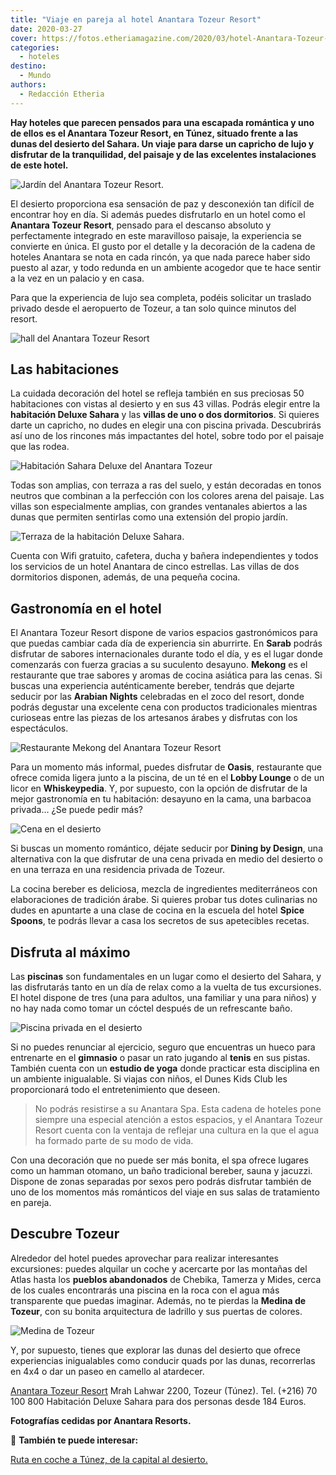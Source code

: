 ```yaml
---
title: "Viaje en pareja al hotel Anantara Tozeur Resort"
date: 2020-03-27
cover: https://fotos.etheriamagazine.com/2020/03/hotel-Anantara-Tozeur-One-Bedroom-Pool-Villa.jpg
categories: 
  - hoteles
destino: 
  - Mundo
authors: 
  - Redacción Etheria
---
```


**Hay hoteles que parecen pensados para una escapada romántica y uno de ellos es el 
Anantara Tozeur Resort, en Túnez, situado frente a las dunas del desierto del Sahara. Un 
viaje para darse un capricho de lujo y disfrutar de la tranquilidad, del paisaje y de 
las excelentes instalaciones de este hotel.** 

![Jardín del Anantara Tozeur Resort.](https://fotos.etheriamagazine.com/2020/03/hotel-Anantara-Tozeur.jpg "Jardín del Anantara Tozeur Resort.")

El desierto proporciona esa sensación de paz y desconexión tan difícil de encontrar hoy 
en día. Si además puedes disfrutarlo en un hotel como el **Anantara Tozeur Resort**, 
pensado para el descanso absoluto y perfectamente integrado en este maravilloso paisaje, 
la experiencia se convierte en única. El gusto por el detalle y la decoración de la 
cadena de hoteles Anantara se nota en cada rincón, ya que nada parece haber sido puesto 
al azar, y todo redunda en un ambiente acogedor que te hace sentir a la vez en un 
palacio y en casa. 

Para que la experiencia de lujo sea completa, podéis solicitar un traslado privado desde 
el aeropuerto de Tozeur, a tan solo quince minutos del resort. 

![hall del Anantara Tozeur Resort](https://fotos.etheriamagazine.com/2020/03/Hotel-Anantara-Tozeur-Lobby.jpg "Amplio hall del hotel.")

## Las habitaciones

La cuidada decoración del hotel se refleja también en sus preciosas 50 habitaciones con 
vistas al desierto y en sus 43 villas. Podrás elegir entre la **habitación Deluxe 
Sahara** y las **villas de uno o dos dormitorios**. Si quieres darte un capricho, no 
dudes en elegir una con piscina privada. Descubrirás así uno de los rincones más 
impactantes del hotel, sobre todo por el paisaje que las rodea. 

![Habitación Sahara Deluxe del Anantara Tozeur](https://fotos.etheriamagazine.com/2020/03/Hotel-Anantara-Tozeur-Sahara-Deluxe-Room.jpg "Habitación Sahara Deluxe.")

Todas son amplias, con terraza a ras del suelo, y están decoradas en tonos neutros que 
combinan a la perfección con los colores arena del paisaje. Las villas son especialmente 
amplias, con grandes ventanales abiertos a las dunas que permiten sentirlas como una 
extensión del propio jardín. 

![Terraza de la habitación Deluxe Sahara.](https://fotos.etheriamagazine.com/2020/03/hotel-Anantara-Tozeur-Deluxe-Room.jpg "Terraza de la habitación Deluxe Sahara.")

Cuenta con Wifi gratuito, cafetera, ducha y bañera independientes y todos los servicios 
de un hotel Anantara de cinco estrellas. Las villas de dos dormitorios disponen, además, 
de una pequeña cocina. 

## Gastronomía en el hotel

El Anantara Tozeur Resort dispone de varios espacios gastronómicos para que puedas 
cambiar cada día de experiencia sin aburrirte. En **Sarab** podrás disfrutar de sabores 
internacionales durante todo el día, y es el lugar donde comenzarás con fuerza gracias a 
su suculento desayuno. **Mekong** es el restaurante que trae sabores y aromas de cocina 
asiática para las cenas. Si buscas una experiencia auténticamente bereber, tendrás que 
dejarte seducir por las **Arabian Nights** celebradas en el zoco del resort, donde 
podrás degustar una excelente cena con productos tradicionales mientras curioseas entre 
las piezas de los artesanos árabes y disfrutas con los espectáculos. 

![Restaurante Mekong del Anantara Tozeur Resort](https://fotos.etheriamagazine.com/2020/03/hotel-Anantara-Tozeur-Mekong-Restaurant.jpg "Restaurante Mekong.")

Para un momento más informal, puedes disfrutar de **Oasis**, restaurante que ofrece 
comida ligera junto a la piscina, de un té en el **Lobby Lounge** o de un licor en 
**Whiskeypedia**. Y, por supuesto, con la opción de disfrutar de la mejor gastronomía en 
tu habitación: desayuno en la cama, una barbacoa privada… ¿Se puede pedir más? 

![Cena en el desierto](https://fotos.etheriamagazine.com/2020/03/Hotel-Anantara-Tozeur-Dining-by-Design.jpg "Dining by Design en el desierto.")

Si buscas un momento romántico, déjate seducir por **Dining by Design**, una alternativa 
con la que disfrutar de una cena privada en medio del desierto o en una terraza en una 
residencia privada de Tozeur. 

La cocina bereber es deliciosa, mezcla de ingredientes mediterráneos con elaboraciones 
de tradición árabe. Si quieres probar tus dotes culinarias no dudes en apuntarte a una 
clase de cocina en la escuela del hotel **Spice Spoons**, te podrás llevar a casa los 
secretos de sus apetecibles recetas. 

## Disfruta al máximo

Las **piscinas** son fundamentales en un lugar como el desierto del Sahara, y las 
disfrutarás tanto en un día de relax como a la vuelta de tus excursiones. El hotel 
dispone de tres (una para adultos, una familiar y una para niños) y no hay nada como 
tomar un cóctel después de un refrescante baño. 

![Piscina privada en el desierto](https://fotos.etheriamagazine.com/2020/03/hotel-Anantara-Tozeur-One-Bedroom-Pool-Villa.jpg "Piscina privada de una de las Villas.")

Si no puedes renunciar al ejercicio, seguro que encuentras un hueco para entrenarte en 
el **gimnasio** o pasar un rato jugando al **tenis** en sus pistas. También cuenta con 
un **estudio de yoga** donde practicar esta disciplina en un ambiente inigualable. Si 
viajas con niños, el Dunes Kids Club les proporcionará todo el entretenimiento que 
deseen. 

> No podrás resistirse a su Anantara Spa. Esta cadena de hoteles pone siempre una especial 
> atención a estos espacios, y el Anantara Tozeur Resort cuenta con la ventaja de reflejar 
> una cultura en la que el agua ha formado parte de su modo de vida. 

Con una decoración que no puede ser más bonita, el spa ofrece lugares como un hamman 
otomano, un baño tradicional bereber, sauna y jacuzzi. Dispone de zonas separadas por 
sexos pero podrás disfrutar también de uno de los momentos más románticos del viaje en 
sus salas de tratamiento en pareja. 

## Descubre Tozeur

Alrededor del hotel puedes aprovechar para realizar interesantes excursiones: puedes 
alquilar un coche y acercarte por las montañas del Atlas hasta los **pueblos 
abandonados** de Chebika, Tamerza y Mides, cerca de los cuales encontrarás una piscina 
en la roca con el agua más transparente que puedas imaginar. Además, no te pierdas la 
**Medina de Tozeur**, con su bonita arquitectura de ladrillo y sus puertas de colores. 

![Medina de Tozeur](https://fotos.etheriamagazine.com/2020/03/Hotel-Anantara-Tozeur-Medina.jpg "Medina de Tozeur.")

Y, por supuesto, tienes que explorar las dunas del desierto que ofrece experiencias 
inigualables como conducir quads por las dunas, recorrerlas en 4x4 o dar un paseo en 
camello al atardecer. 

[Anantara Tozeur Resort](https://www.anantara.com/es/tozeur) Mrah Lahwar 2200, Tozeur 
(Túnez). Tel. (+216) 70 100 800 Habitación Deluxe Sahara para dos personas desde 184 
Euros. 

**Fotografías cedidas por Anantara Resorts.** 

📌 **También te puede interesar:** 

[Ruta en coche a Túnez, de la capital al 
desierto.](http://etheriamagazine.com/2018/05/14/tunez-en-coche-desde-la-capital-al-desierto/)
